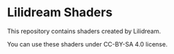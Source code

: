 # Lilidream Shaders

This repository contains shaders created by Lilidream.

You can use these shaders under CC-BY-SA 4.0 license.
